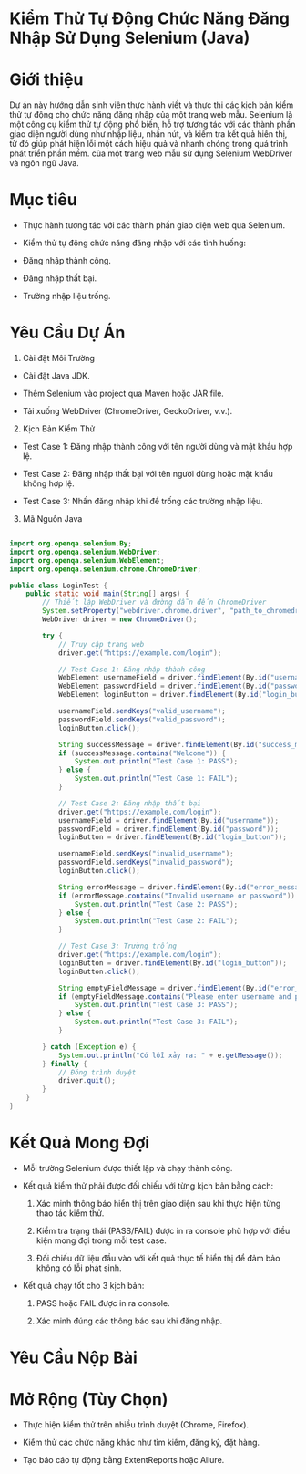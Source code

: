 # Kiểm Thử Tự Động Chức Năng Đăng Nhập Sử Dụng Selenium (Java)

# Giới thiệu

Dự án này hướng dẫn sinh viên thực hành viết và thực thi các kịch bản kiểm thử tự động cho chức năng đăng nhập của một trang web mẫu. Selenium là một công cụ kiểm thử tự động phổ biến, hỗ trợ tương tác với các thành phần giao diện người dùng như nhập liệu, nhấn nút, và kiểm tra kết quả hiển thị, từ đó giúp phát hiện lỗi một cách hiệu quả và nhanh chóng trong quá trình phát triển phần mềm. của một trang web mẫu sử dụng Selenium WebDriver và ngôn ngữ Java.

# Mục tiêu

- Thực hành tương tác với các thành phần giao diện web qua Selenium.

- Kiểm thử tự động chức năng đăng nhập với các tình huống:

- Đăng nhập thành công.

- Đăng nhập thất bại.

- Trường nhập liệu trống.

# Yêu Cầu Dự Án

1. Cài đặt Môi Trường

- Cài đặt Java JDK.

- Thêm Selenium vào project qua Maven hoặc JAR file.

- Tải xuống WebDriver (ChromeDriver, GeckoDriver, v.v.).

2. Kịch Bản Kiểm Thử

- Test Case 1: Đăng nhập thành công với tên người dùng và mật khẩu hợp lệ.

- Test Case 2: Đăng nhập thất bại với tên người dùng hoặc mật khẩu không hợp lệ.

- Test Case 3: Nhấn đăng nhập khi để trống các trường nhập liệu.

3. Mã Nguồn Java

```java

import org.openqa.selenium.By;
import org.openqa.selenium.WebDriver;
import org.openqa.selenium.WebElement;
import org.openqa.selenium.chrome.ChromeDriver;

public class LoginTest {
    public static void main(String[] args) {
        // Thiết lập WebDriver và đường dẫn đến ChromeDriver
        System.setProperty("webdriver.chrome.driver", "path_to_chromedriver");
        WebDriver driver = new ChromeDriver();

        try {
            // Truy cập trang web
            driver.get("https://example.com/login");

            // Test Case 1: Đăng nhập thành công
            WebElement usernameField = driver.findElement(By.id("username"));
            WebElement passwordField = driver.findElement(By.id("password"));
            WebElement loginButton = driver.findElement(By.id("login_button"));

            usernameField.sendKeys("valid_username");
            passwordField.sendKeys("valid_password");
            loginButton.click();

            String successMessage = driver.findElement(By.id("success_message")).getText();
            if (successMessage.contains("Welcome")) {
                System.out.println("Test Case 1: PASS");
            } else {
                System.out.println("Test Case 1: FAIL");
            }

            // Test Case 2: Đăng nhập thất bại
            driver.get("https://example.com/login");
            usernameField = driver.findElement(By.id("username"));
            passwordField = driver.findElement(By.id("password"));
            loginButton = driver.findElement(By.id("login_button"));

            usernameField.sendKeys("invalid_username");
            passwordField.sendKeys("invalid_password");
            loginButton.click();

            String errorMessage = driver.findElement(By.id("error_message")).getText();
            if (errorMessage.contains("Invalid username or password")) {
                System.out.println("Test Case 2: PASS");
            } else {
                System.out.println("Test Case 2: FAIL");
            }

            // Test Case 3: Trường trống
            driver.get("https://example.com/login");
            loginButton = driver.findElement(By.id("login_button"));
            loginButton.click();

            String emptyFieldMessage = driver.findElement(By.id("error_message")).getText();
            if (emptyFieldMessage.contains("Please enter username and password")) {
                System.out.println("Test Case 3: PASS");
            } else {
                System.out.println("Test Case 3: FAIL");
            }

        } catch (Exception e) {
            System.out.println("Có lỗi xảy ra: " + e.getMessage());
        } finally {
            // Đóng trình duyệt
            driver.quit();
        }
    }
}

```

# Kết Quả Mong Đợi

- Mỗi trường Selenium được thiết lập và chạy thành công.

- Kết quả kiểm thử phải được đối chiếu với từng kịch bản bằng cách:

   1. Xác minh thông báo hiển thị trên giao diện sau khi thực hiện từng thao tác kiểm thử.

   2. Kiểm tra trạng thái (PASS/FAIL) được in ra console phù hợp với điều kiện mong đợi trong mỗi test case.

   3. Đối chiếu dữ liệu đầu vào với kết quả thực tế hiển thị để đảm bảo không có lỗi phát sinh.

- Kết quả chạy tốt cho 3 kịch bản:

   1. PASS hoặc FAIL được in ra console.

   2. Xác minh đúng các thông báo sau khi đăng nhập.

# Yêu Cầu Nộp Bài


# Mở Rộng (Tùy Chọn)

- Thực hiện kiểm thử trên nhiều trình duyệt (Chrome, Firefox).

- Kiểm thử các chức năng khác như tìm kiếm, đăng ký, đặt hàng.

- Tạo báo cáo tự động bằng ExtentReports hoặc Allure.
